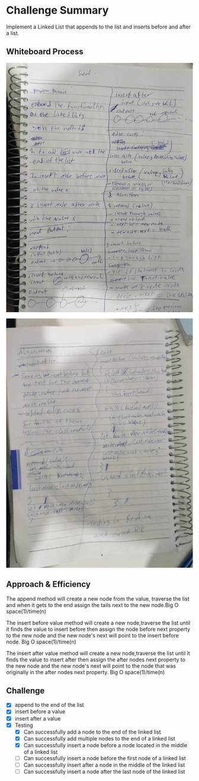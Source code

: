 # Challenge Summary
<!-- Description of the challenge -->
Implement a Linked List that appends to the list and inserts before and after a list.


## Whiteboard Process
<!-- Embedded whiteboard image -->

![Whiteboard Image](./a.jpg)

![Whiteboard Image](./d.jpg)


## Approach & Efficiency
<!-- What approach did you take? Why? What is the Big O space/time for this approach? -->

The append method will create a new node from the value, traverse the list and when it gets to the end assign the tails next to the new node.Big O space(1)/time(n)

The insert before value method will create a new node,traverse the list until it finds the value to insert before then assign the node before next property to the new node and the new node's next will point to the insert before node. Big O space(1)/time(n)

The insert after value method will create a new node,traverse the list until it finds the value to insert after then assign the after nodes next property to the new node and the new node's next will point to the node that was originally in the after nodes next property. Big O space(1)/time(n)


## Challenge

- [x] append to the end of the list
- [x] insert before a value
- [x] insert after a value
- [x] Testing
  - [x] Can successfully add a node to the end of the linked list
  - [x] Can successfully add multiple nodes to the end of a linked list
  - [x] Can successfully insert a node before a node located in the middle of a linked list
  - [ ] Can successfully insert a node before the first node of a linked list
  - [ ] Can successfully insert after a node in the middle of the linked list
  - [ ] Can successfully insert a node after the last node of the linked list
